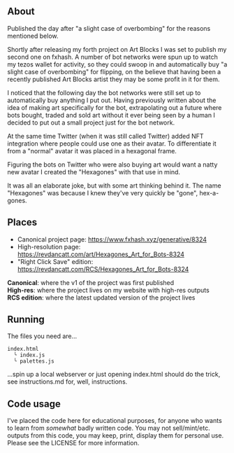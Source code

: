 ## About

Published the day after "a slight case of overbombing" for the reasons mentioned below.

Shortly after releasing my forth project on Art Blocks I was set to publish my second one on fxhash. A number of bot networks were spun up to watch my tezos wallet for activity, so they could swoop in and automatically buy "a slight case of overbombing" for flipping, on the believe that having been a recently published Art Blocks artist they may be some profit in it for them.

I noticed that the following day the bot networks were still set up to automatically buy anything I put out. Having previously written about the idea of making art specifically for the bot, extrapolating out a future where bots bought, traded and sold art without it ever being seen by a human I decided to put out a small project just for the bot network.

At the same time Twitter (when it was still called Twitter) added NFT integration where people could use one as their avatar. To differentiate it from a "normal" avatar it was placed in a hexagonal frame.

Figuring the bots on Twitter who were also buying art would want a natty new avatar I created the "Hexagones" with that use in mind.

It was all an elaborate joke, but with some art thinking behind it. The name "Hexagones" was because I knew they've very quickly be "gone", hex-a-gones.

## Places

* Canonical project page: https://www.fxhash.xyz/generative/8324
* High-resolution page: https://revdancatt.com/art/Hexagones_Art_for_Bots-8324
* "Right Click Save" edition: https://revdancatt.com/RCS/Hexagones_Art_for_Bots-8324

**Canonical**: where the v1 of the project was first published  
**High-res**: where the project lives on my website with high-res outputs  
**RCS edition**: where the latest updated version of the project lives

## Running

The files you need are...

```
index.html
  ╰ index.js
  ╰ palettes.js
```

...spin up a local webserver or just opening index.html should do the trick, see instructions.md for, well, instructions.

## Code usage

I've placed the code here for educational purposes, for anyone who wants to learn from _somewhat_ badly written code. You may not sell/mint/etc. outputs from this code, you may keep, print, display them for personal use. Please see the LICENSE for more information.
